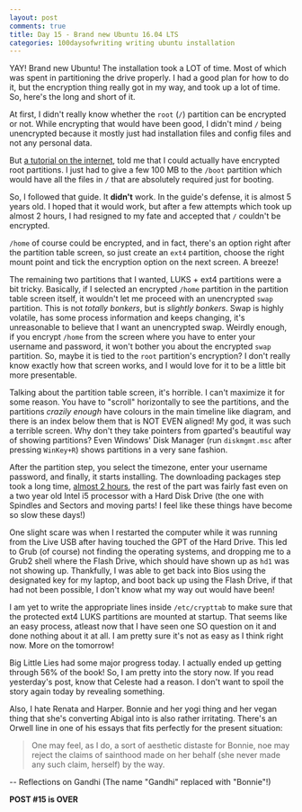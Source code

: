 ```yaml
---
layout: post
comments: true
title: Day 15 - Brand new Ubuntu 16.04 LTS
categories: 100daysofwriting writing ubuntu installation
---
```


YAY! Brand new Ubuntu! The installation took a LOT of time. Most of which was
spent in partitioning the drive properly. I had a good plan for how to do it,
but the encryption thing really got in my way, and took up a lot of time. So,
here's the long and short of it.

At first, I didn't really know whether the `root` (`/`) partition can be
encrypted or not. While encrypting that would have been good, I didn't mind `/`
being unencrypted because it mostly just had installation files and config files
and not any personal data. 

But [a tutorial on the internet](), told me that I could
actually have encrypted root partitions. I just had to give a few 100 MB to the
`/boot` partition which would have all the files in `/` that are absolutely
required just for booting.

So, I followed that guide. It **didn't** work. In the guide's defense, it is
almost 5 years old. I hoped that it would work, but after a few attempts which
took up almost 2 hours, I had resigned to my fate and accepted that `/` couldn't
be encrypted.

`/home` of course could be encrypted, and in fact, there's an option right after
the partition table screen, so just create an `ext4` partition, choose the right
mount point and tick the encryption option on the next screen. A breeze!

The remaining two partitions that I wanted, LUKS + ext4 partitions were a bit
tricky. Basically, if I selected an encrypted `/home` partition in the partition
table screen itself, it wouldn't let me proceed with an unencrypted `swap`
partition. This is not _totally bonkers_, but is _slightly bonkers_. Swap is
highly volatile, has some process information and keeps changing, it's
unreasonable to believe that I want an unencrypted swap. Weirdly enough, if you
encrypt `/home` from the screen where you have to enter your username and
password, it won't bother you about the encrypted `swap` partition. So, maybe it
is tied to the `root` partition's encryption? I don't really know exactly how
that screen works, and I would love for it to be a little bit more presentable.

Talking about the partition table screen, it's horrible. I can't maximize it for
some reason. You have to "scroll" horizontally to see the partitions, and the
partitions _crazily enough_ have colours in the main timeline like diagram, and
there is an index below them that is NOT EVEN aligned! My god, it was such a
terrible screen. Why don't they take pointers from gparted's beautiful way of
showing partitions? Even Windows' Disk Manager (run `diskmgmt.msc` after
pressing `WinKey+R`) shows partitions in a very sane fashion.

After the partition step, you select the timezone, enter your username password,
and finally, it starts installing. The downloading packages step took a long
time, [almost 2 hours](https://twitter.com/_icyflame/status/837946185528684544),
the rest of the part was fairly fast even on a two year old Intel i5 processor
with a Hard Disk Drive (the one with Spindles and Sectors and moving parts! I
feel like these things have become so slow these days!)

One slight scare was when I restarted the computer while it was running from the
Live USB after having touched the GPT of the Hard Drive. This led to Grub (of
course) not finding the operating systems, and dropping me to a Grub2 shell
where the Flash Drive, which should have shown up as `hd1` was not showing up.
Thankfully, I was able to get back into Bios using the designated key for my
laptop, and boot back up using the Flash Drive, if that had not been possible, I
don't know what my way out would have been!

I am yet to write the appropriate lines inside `/etc/crypttab` to make sure that
the protected ext4 LUKS partitions are mounted at startup. That seems like an
easy process, atleast now that I have seen one SO question on it and done
nothing about it at all. I am pretty sure it's not as easy as I think right now.
More on the tomorrow!

Big Little Lies had some major progress today. I actually ended up getting
through 56% of the book! So, I am pretty into the story now. If you read
yesterday's post, know that Celeste had a reason. I don't want to spoil the
story again today by revealing something.

Also, I hate Renata and Harper. Bonnie and her yogi thing and her vegan thing
that she's converting Abigal into is also rather irritating. There's an Orwell
line in one of his essays that fits perfectly for the present situation:

> One may feel, as I do, a sort of aesthetic distaste for Bonnie, noe may reject
> the claims of sainthood made on her behalf (she never made any such claim,
> herself) by the way.

-- Reflections on Gandhi (The name "Gandhi" replaced with "Bonnie"!)

**POST #15 is OVER**

